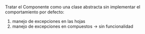 Tratar el Componente como una clase abstracta sin implementar el comportamiento por defecto:

1. manejo de excepciones en las hojas
2. manejo de excepciones en compuestos → sin funcionalidad
